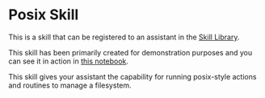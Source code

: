 # Posix Skill

This is a skill that can be registered to an assistant in the [Skill Library](../../skill-library/README.md).

This skill has been primarily created for demonstration purposes and you can see it in action in [this notebook](../../notebooks/notebooks/skills.ipynb).

This skill gives your assistant the capability for running posix-style actions and routines to manage a filesystem.
